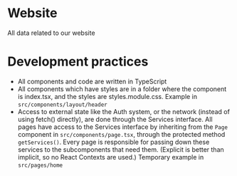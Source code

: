 # Website
All data related to our website

# Development practices

* All components and code are written in TypeScript
* All components which have styles are in a folder where the component is index.tsx, and the styles are styles.module.css. Example in `src/components/layout/header`
* Access to external state like the Auth system, or the network (instead of using fetch() directly), are done through the Services interface. All pages have access to the Services interface by inheriting from the `Page` component in `src/components/page.tsx`, through the protected method `getServices()`. Every page is responsible for passing down these services to the subcomponents that need them. (Explicit is better than implicit, so no React Contexts are used.) Temporary example in `src/pages/home`
